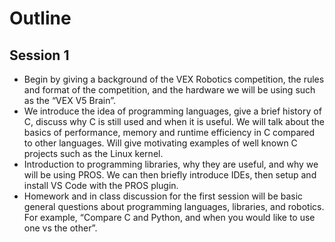 # Outline

## Session 1
* Begin by giving a background of the VEX Robotics competition, the rules and format of the competition, and the hardware we will be using such as the “VEX V5 Brain”.
* We introduce the idea of programming languages, give a brief history of C, discuss why C is still used and when it is useful. We will talk about the basics of performance, memory and runtime efficiency in C compared to other languages. Will give motivating examples of well known C projects such as the Linux kernel.
* Introduction to programming libraries, why they are useful, and why we will be using PROS. We can then briefly introduce IDEs, then setup and install VS Code with the PROS plugin.
* Homework and in class discussion for the first session will be basic general questions about programming languages, libraries, and robotics. For example, “Compare C and Python, and when you would like to use one vs the other”.
